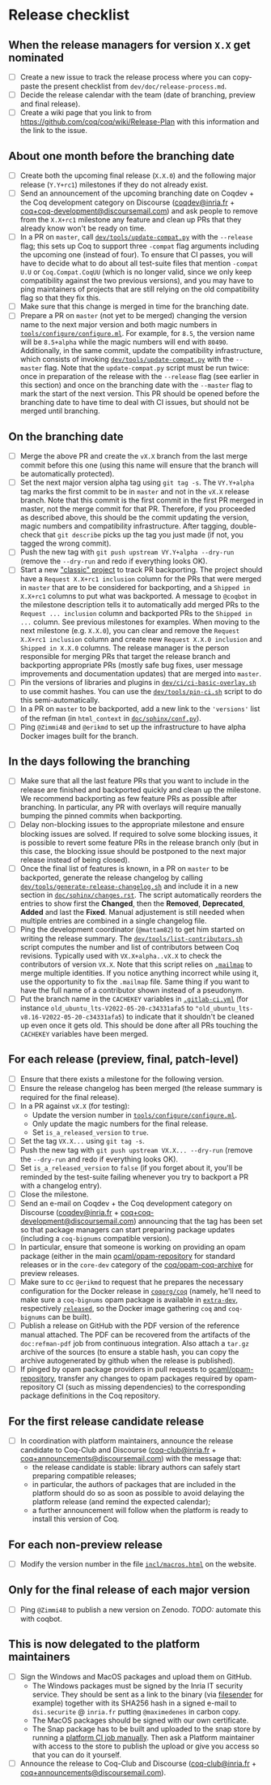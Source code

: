 # Release checklist #

## When the release managers for version `X.X` get nominated ##

- [ ] Create a new issue to track the release process where you can copy-paste the present checklist from `dev/doc/release-process.md`.
- [ ] Decide the release calendar with the team (date of branching, preview and final release).
- [ ] Create a wiki page that you link to from https://github.com/coq/coq/wiki/Release-Plan with this information and the link to the issue.

## About one month before the branching date ##

- [ ] Create both the upcoming final release (`X.X.0`) and the following major release (`Y.Y+rc1`) milestones if they do not already exist.
- [ ] Send an announcement of the upcoming branching date on Coqdev + the Coq development category on Discourse (coqdev@inria.fr + coq+coq-development@discoursemail.com) and ask people to remove from the `X.X+rc1` milestone any feature and clean up PRs that they already know won't be ready on time.
- [ ] In a PR on `master`, call [`dev/tools/update-compat.py`](../tools/update-compat.py) with the `--release` flag; this sets up Coq to support three `-compat` flag arguments including the upcoming one (instead of four).  To ensure that CI passes, you will have to decide what to do about all test-suite files that mention `-compat U.U` or `Coq.Compat.CoqUU` (which is no longer valid, since we only keep compatibility against the two previous versions), and you may have to ping maintainers of projects that are still relying on the old compatibility flag so that they fix this.
- [ ] Make sure that this change is merged in time for the branching date.
- [ ] Prepare a PR on `master` (not yet to be merged) changing the version name to the next major version and both magic numbers in [`tools/configure/configure.ml`](../../tools/configure/configure.ml). For example, for `8.5`, the version name will be `8.5+alpha` while the magic numbers will end with `80490`.
  Additionally, in the same commit, update the compatibility infrastructure, which consists of invoking [`dev/tools/update-compat.py`](../tools/update-compat.py) with the `--master` flag.
  Note that the `update-compat.py` script must be run twice: once in preparation of the release with the `--release` flag (see earlier in this section) and once on the branching date with the `--master` flag to mark the start of the next version.
  This PR should be opened before the branching date to have time to deal with CI issues, but should not be merged until branching.

## On the branching date ##

- [ ] Merge the above PR and create the `vX.X` branch from the last merge commit before this one (using this name will ensure that the branch will be automatically protected).
- [ ] Set the next major version alpha tag using `git tag -s`.  The `VY.Y+alpha` tag marks the first commit to be in `master` and not in the `vX.X` release branch. Note that this commit is the first commit in the first PR merged in master, not the merge commit for that PR. Therefore, if you proceeded as described above, this should be the commit updating the version, magic numbers and compatibility infrastructure.  After tagging, double-check that `git describe` picks up the tag you just made (if not, you tagged the wrong commit).
- [ ] Push the new tag with `git push upstream VY.Y+alpha --dry-run` (remove the `--dry-run` and redo if everything looks OK).
- [ ] Start a new ["classic" project](https://github.com/coq/coq/projects?type=classic) to track PR backporting. The project should have a `Request X.X+rc1 inclusion` column for the PRs that were merged in `master` that are to be considered for backporting, and a `Shipped in X.X+rc1` columns to put what was backported. A message to `@coqbot` in the milestone description tells it to automatically add merged PRs to the `Request ... inclusion` column and backported PRs to the `Shipped in ...` column. See previous milestones for examples. When moving to the next milestone (e.g. `X.X.0`), you can clear and remove the `Request X.X+rc1 inclusion` column and create new `Request X.X.0 inclusion` and `Shipped in X.X.0` columns.
  The release manager is the person responsible for merging PRs that target the release branch and backporting appropriate PRs (mostly safe bug fixes, user message improvements and documentation updates) that are merged into `master`.
- [ ] Pin the versions of libraries and plugins in [`dev/ci/ci-basic-overlay.sh`](../ci/ci-basic-overlay.sh) to use commit hashes. You can use the [`dev/tools/pin-ci.sh`](../tools/pin-ci.sh) script to do this semi-automatically.
- [ ] In a PR on `master` to be backported, add a new link to the `'versions'` list of the refman (in `html_context` in [`doc/sphinx/conf.py`](../../doc/sphinx/conf.py)).
- [ ] Ping `@Zimmi48` and `@erikmd` to set up the infrastructure to have alpha Docker images built for the branch.

## In the days following the branching ##

- [ ] Make sure that all the last feature PRs that you want to include in the release are finished and backported quickly and clean up the milestone.  We recommend backporting as few feature PRs as possible after branching.  In particular, any PR with overlays will require manually bumping the pinned commits when backporting.
- [ ] Delay non-blocking issues to the appropriate milestone and ensure blocking issues are solved. If required to solve some blocking issues, it is possible to revert some feature PRs in the release branch only (but in this case, the blocking issue should be postponed to the next major release instead of being closed).
- [ ] Once the final list of features is known, in a PR on `master` to be backported, generate the release changelog by calling [`dev/tools/generate-release-changelog.sh`](../tools/generate-release-changelog.sh) and include it in a new section in [`doc/sphinx/changes.rst`](../../doc/sphinx/changes.rst).
  The script automatically reorders the entries to show first the **Changed**, then the **Removed**, **Deprecated**, **Added** and last the **Fixed**. Manual adjustement is still needed when multiple entries are combined in a single changelog file.
- [ ] Ping the development coordinator (`@mattam82`) to get him started on writing the release summary.
  The [`dev/tools/list-contributors.sh`](../tools/list-contributors.sh) script computes the number and list of contributors between Coq revisions. Typically used with `VX.X+alpha..vX.X` to check the contributors of version `VX.X`.
  Note that this script relies on [`.mailmap`](../../.mailmap) to merge multiple identities.  If you notice anything incorrect while using it, use the opportunity to fix the `.mailmap` file.  Same thing if you want to have the full name of a contributor shown instead of a pseudonym.
- [ ] Put the branch name in the `CACHEKEY` variables in [`.gitlab-ci.yml`](../../.gitlab-ci.yml) (for instance ``old_ubuntu_lts-V2022-05-20-c34331afa5`` to ``"old_ubuntu_lts-v8.16-V2022-05-20-c34331afa5``) to indicate that it shouldn't be cleaned up even once it gets old. This should be done after all PRs touching the `CACHEKEY` variables have been merged.

## For each release (preview, final, patch-level) ##

- [ ] Ensure that there exists a milestone for the following version.
- [ ] Ensure the release changelog has been merged (the release summary is required for the final release).
- [ ] In a PR against `vX.X` (for testing):
  - Update the version number in [`tools/configure/configure.ml`](../../tools/configure/configure.ml).
  - Only update the magic numbers for the final release.
  - Set `is_a_released_version` to `true`.
- [ ] Set the tag `VX.X...` using `git tag -s`.
- [ ] Push the new tag with `git push upstream VX.X... --dry-run` (remove the `--dry-run` and redo if everything looks OK).
- [ ] Set `is_a_released_version` to `false` (if you forget about it, you'll be reminded by the test-suite failing whenever you try to backport a PR with a changelog entry).
- [ ] Close the milestone.
- [ ] Send an e-mail on Coqdev + the Coq development category on Discourse (coqdev@inria.fr + coq+coq-development@discoursemail.com) announcing that the tag has been set so that package managers can start preparing package updates (including a `coq-bignums` compatible version).
- [ ] In particular, ensure that someone is working on providing an opam package (either in the main [ocaml/opam-repository](https://github.com/ocaml/opam-repository) for standard releases or in the `core-dev` category of the [coq/opam-coq-archive](https://github.com/coq/opam-coq-archive) for preview releases.
- [ ] Make sure to cc `@erikmd` to request that he prepares the necessary configuration for the Docker release in [`coqorg/coq`](https://hub.docker.com/r/coqorg/coq) (namely, he'll need to make sure a `coq-bignums` opam package is available in [`extra-dev`](https://github.com/coq/opam-coq-archive/tree/master/extra-dev), respectively
  [`released`](https://github.com/coq/opam-coq-archive/tree/master/released), so the Docker image gathering `coq` and `coq-bignums` can be built).
- [ ] Publish a release on GitHub with the PDF version of the reference manual attached. The PDF can be recovered from the artifacts of the `doc:refman-pdf` job from continuous integration. Also attach a `tar.gz` archive of the sources (to ensure a stable hash, you can copy the archive autogenerated by github when the release is published).
- [ ] If pinged by opam package providers in pull requests to [ocaml/opam-repository](https://github.com/ocaml/opam-repository), transfer any changes to opam packages required by opam-repository CI (such as missing dependencies) to the corresponding package definitions in the Coq repository.

## For the first release candidate release ##

- [ ] In coordination with platform maintainers, announce the release candidate to Coq-Club and Discourse (coq-club@inria.fr + coq+announcements@discoursemail.com) with the message that:
  - the release candidate is stable: library authors can safely start preparing compatible releases;
  - in particular, the authors of packages that are included in the platform should do so as soon as possible to avoid delaying the platform release (and remind the expected calendar);
  - a further announcement will follow when the platform is ready to install this version of Coq.

## For each non-preview release ##

- [ ] Modify the version number in the file [`incl/macros.html`](https://github.com/coq/www/blob/master/incl/macros.html) on the website.

## Only for the final release of each major version ##

- [ ] Ping `@Zimmi48` to publish a new version on Zenodo.
  *TODO:* automate this with coqbot.

## This is now delegated to the platform maintainers ##

- [ ] Sign the Windows and MacOS packages and upload them on GitHub.
  + The Windows packages must be signed by the Inria IT security service. They should be sent as a link to the binary (via [filesender](https://filesender.renater.fr) for example) together with its SHA256 hash in a signed e-mail to `dsi.securite` @ `inria.fr` putting `@maximedenes` in carbon copy.
  + The MacOS packages should be signed with our own certificate.
  + The Snap package has to be built and uploaded to the snap store by running a [platform CI job manually](https://github.com/coq/platform/tree/2021.02/linux/snap/github_actions).
    Then ask a Platform maintainer with access to the store to publish the upload or give you access so that you can do it yourself.
- [ ] Announce the release to Coq-Club and Discourse (coq-club@inria.fr + coq+announcements@discoursemail.com).
